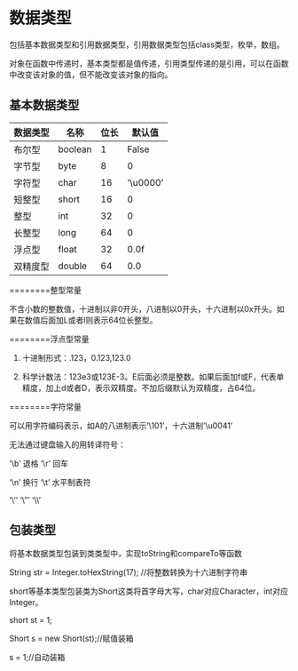数据类型
====

包括基本数据类型和引用数据类型，引用数据类型包括class类型，枚举，数组。

对象在函数中传递时，基本类型都是值传递，引用类型传递的是引用，可以在函数中改变该对象的值，但不能改变该对象的指向。

基本数据类型
------------

| 数据类型 | 名称    | 位长 | 默认值    |
|----------|---------|------|-----------|
| 布尔型   | boolean | 1    | False     |
| 字节型   | byte    | 8    | 0         |
| 字符型   | char    | 16   | ‘\\u0000’ |
| 短整型   | short   | 16   | 0         |
| 整型     | int     | 32   | 0         |
| 长整型   | long    | 64   | 0         |
| 浮点型   | float   | 32   | 0.0f      |
| 双精度型 | double  | 64   | 0.0       |

========整型常量

不含小数的整数值，十进制以非0开头，八进制以0开头，十六进制以0x开头。如果在数值后面加L或者l则表示64位长整型。

========浮点型常量

1. 十进制形式：.123，0.123,123.0

2. 科学计数法：123e3或123E-3。E后面必须是整数。如果后面加f或F，代表单精度，加上d或者D，表示双精度。不加后缀默认为双精度，占64位。

========字符常量

可以用字符编码表示，如A的八进制表示’\\101’，十六进制’\\u0041’

无法通过键盘输入的用转译符号：

‘\\b’ 退格 ‘\\r’ 回车

‘\\n’ 换行 ‘\\t’ 水平制表符

‘\\’’ ‘\\”’ ‘\\\\’

包装类型
------------

将基本数据类型包装到类类型中，实现toString和compareTo等函数

String str = Integer.toHexString(17); //将整数转换为十六进制字符串

short等基本类型包装类为Short这类将首字母大写，char对应Character，int对应Integer。

short st = 1;

Short s = new Short(st);//赋值装箱

s = 1;//自动装箱
